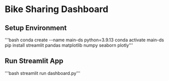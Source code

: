 # Bike Sharing Dashboard

## Setup Environment
'''bash
conda create --name main-ds python=3.9.13
conda activate main-ds
pip install streamlit pandas matplotlib numpy seaborn plotly'''

## Run Streamlit App
'''bash
streamlit run dashboard.py'''
